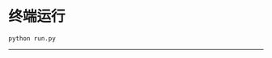 # 终端运行

```shell
python run.py
```
**********************************************************************************************************************************************************************************************************************************************************************************************************************************************************************************************************************************************************************************************************************************************************************************************************************************************************************************************************************************************************************************************************************************************************************************************************************************************************************************************************************************************************************************************************************************************************************************************************************************************